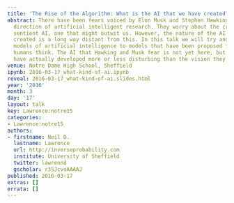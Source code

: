 ```yaml
---
title: 'The Rise of the Algorithm: What is the AI that we have created?'
abstract: There have been fears voiced by Elon Musk and Stephen Hawking about the
  direction of artificial intelligent research. They worry about the creation of a
  sentient AI, one that might outwit us. However, the nature of the AI we have actually
  created is a long way distant from this. In this talk we will try and relate our
  models of artificial intelligence to models that have been proposed for the way
  humans think. The AI that Hawking and Musk fear is not yet here, but is the AI we
  have actually developed more or less disturbing than the vision they project?
venue: Notre Dame High School, Sheffield
ipynb: 2016-03-17_what-kind-of-ai.ipynb
reveal: 2016-03-17_what-kind-of-ai.slides.html
year: '2016'
month: 3
day: '17'
layout: talk
key: Lawrence:notre15
categories:
- Lawrence:notre15
authors:
- firstname: Neil D.
  lastname: Lawrence
  url: http://inverseprobability.com
  institute: University of Sheffield
  twitter: lawrennd
  gscholar: r3SJcvoAAAAJ
published: 2016-03-17
extras: []
errata: []
---
```

